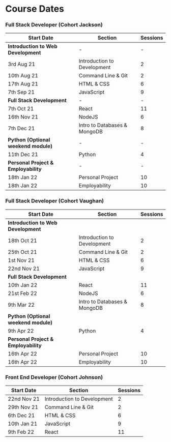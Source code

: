 # Course Dates

### Full Stack Developer (Cohort Jackson)

|Start Date     | Section                       | Sessions  |
|---------------|-------------------------------|-----------|
|**Introduction to Web Development**|-|-|
|3rd Aug 21|	Introduction to Development|2|
|10th Aug 21|	Command Line & Git|2|
|17th Aug 21|	HTML & CSS|6|
|7th Sep 21|	JavaScript|9|
|**Full Stack Development**|-|-|
|7th Oct 21|	React|11|
|16th Nov 21|	NodeJS|6|
|7th Dec 21|	Intro to Databases & MongoDB|8|
|**Python (Optional weekend module)**|-|-|
|11th Dec 21|	Python|4|
|**Personal Project & Employability**|-|-|
|18th Jan 22|	Personal Project|10|
|18th Jan 22|	Employability|10|

### Full Stack Developer (Cohort Vaughan)

|Start Date     | Section                       | Sessions  |
|---------------|-------------------------------|-----------|
|**Introduction to Web Development**                      |||
|18th Oct 21	|	Introduction to Development |   2       |
|25th Oct 21 	|	Command Line & Git          |   2       |
|1st Nov 21 	|	HTML & CSS                  |   6       |
|22nd Nov 21 	|	JavaScript                  |   9       |
|**Full Stack Development**                               |||
|10th Jan 22	|	React                       |   11      |
|21st Feb 22 	|	NodeJS                      |   6       |
|9th Mar 22 	|	Intro to Databases & MongoDB|   8       |
|**Python (Optional weekend module)**                     |||
|9th Apr 22 	|	Python                      |    4      |
|**Personal Project & Employability**                     |||
|16th Apr 22	|	Personal Project            |    10     |
|16th Apr 22 	|	Employability               |    10     |
 

### Front End Developer (Cohort Johnson)

|Start Date | Section| Sessions |
|--- | ---| --- |
|22nd Nov 21	|	Introduction to Development| 2|
|29th Nov 21 	|	Command Line & Git|2|
|6th Dec 21 	|	HTML & CSS|6|
|10th Jan 21 	|	JavaScript|9|
|9th Feb 22		|	React|11|
